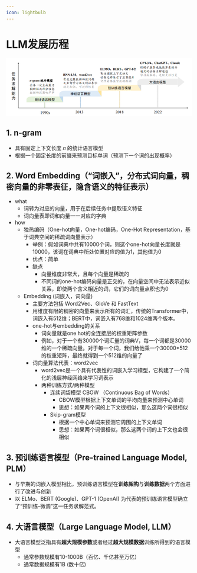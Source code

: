 ```yaml
---
icon: lightbulb
---
```

# LLM发展历程

![](images/llm_001.png)

## 1. n-gram
- 具有固定上下文长度 𝑛 的统计语言模型
- 根据一个固定长度的前缀来预测目标单词（预测下一个词的出现概率）

## 2. Word Embedding（“词嵌入”，分布式词向量，稠密向量的非零表征，隐含语义的特征表示）
- what
    - 词转为对应的向量，用于在后续任务中提取语义特征
    - 词向量表即词和向量一一对应的字典
- how
    - 独热编码（One-hot向量，One-hot编码，One-Hot Representation，基于词典空间的稀疏词向量表示）
        - 举例：假如词典中共有10000个词，则这个one-hot向量长度就是10000，该词在词典中所处位置对应的值为1，其他值为0
        - 优点：简单
        - 缺点
            - 向量维度非常大，且每个向量是稀疏的
            - 不同词的one-hot编码向量是正交的，在向量空间中无法表示近似关系，即使两个含义相近的词，它们的词向量点积也为0
    - Embedding (词嵌入，词向量)
        - 主要方法包括 Word2Vec、GloVe 和 FastText
        - 用维度有限的稠密的向量来表示所有的词汇，传统的Transformer中，词嵌入有512维；BERT中，词嵌入有768维和1024维两个版本。
        - one-hot与embedding的关系 
            - 词向量就是one hot的全连接层的权重矩阵参数
            - 例如，对于一个有30000个词汇量的词典V，每一个词都是30000维的一个稀疏向量。对于每一个词，我们给他乘一个30000*512的权重矩阵，最终就得到一个512维的向量了
        - 词向量算法代表：word2vec
            - word2vec是一个具有代表性的词嵌入学习模型，它构建了一个简化的浅层神经网络来学习词表示
            - 两种训练方式/两种模型
                - 连续词袋模型 CBOW （Continuous Bag of Words）
                    - CBOW模型根据上下文单词的平均向量来预测中心单词
                    - 思想：如果两个词的上下文很相似，那么这两个词很相似
                - Skip-gram模型
                    - 根据一个中心单词来预测它周围的上下文单词
                    - 思想：如果两个词很相似，那么这两个词的上下文也会很相似

## 3. 预训练语言模型（Pre-trained Language Model, PLM）
- 与早期的词嵌入模型相比，预训练语言模型在**训练架构**与**训练数据**两个方面进行了改进与创新
- 以 ELMo、BERT (Google)、GPT-1 (OpenAI) 为代表的预训练语言模型确立了“预训练-微调”这一任务求解范式。

## 4. 大语言模型（Large Language Model, LLM）
- 大语言模型泛指具有**超大规模参数**或者经过**超大规模数据**训练所得到的语言模型
    - 通常参数规模有10-1000B（百亿、千亿甚至万亿）
    - 通常数据规模有1B (数十亿)